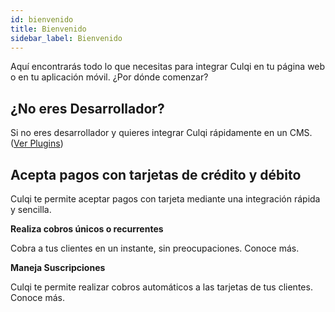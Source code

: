 ```yaml
---
id: bienvenido
title: Bienvenido
sidebar_label: Bienvenido
---
```


Aquí encontrarás todo lo que necesitas para integrar Culqi en tu página web o en tu aplicación móvil. ¿Por dónde comenzar?

## ¿No eres Desarrollador?

Si no eres desarrollador y quieres integrar Culqi rápidamente en un CMS. ([Ver Plugins](https://www.culqi.com/docs/#/desarrollo/bibliotecas))



## Acepta pagos con tarjetas de crédito y débito

Culqi te permite aceptar pagos con tarjeta mediante una integración rápida y sencilla.

**Realiza cobros únicos o recurrentes**

Cobra a tus clientes en un instante, sin preocupaciones. Conoce más.

**Maneja Suscripciones**

Culqi te permite realizar cobros automáticos a las tarjetas de tus clientes. Conoce más.